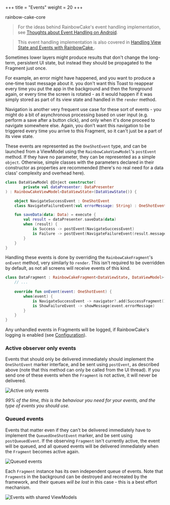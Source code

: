 +++
title = "Events"
weight = 20
+++

<div class="small-subtitle">rainbow-cake-core</div>

>For the ideas behind RainbowCake's event handling implementation, see [Thoughts about Event Handling on Android](https://zsmb.co/thoughts-about-event-handling-on-android/).


>This event handling implementation is also covered in [Handling View State and Events with RainbowCake
](https://zsmb.co/talks/#handling-view-state-and-events-with-rainbowcake).

Sometimes lower layers might produce results that don't change the long-term, persistent UI state, but instead they should be propagated to the Fragment just once.

For example, an error might have happened, and you want to produce a one-time toast message about it. you don't want this Toast to reappear every time you put the app in the background and then the foreground again, or every time the screen is rotated - as it would happen if it was simply stored as part of its view state and handled in the `render` method.

Navigation is another very frequent use case for these sort of events - you might do a bit of asynchronous processing based on user input (e.g. perform a save after a button click), and only when it's done proceed to navigate somewhere else. Again, you don't want this navigation to be triggered every time you arrive to this Fragment, so it can't just be a part of its view state.

These events are represented as the `OneShotEvent` type, and can be launched from a ViewModel using the `RainbowCakeViewModel`'s `postEvent` method. If they have no parameter, they can be represented as a simple `object`. Otherwise, simple classes with the parameters declared in their constructor as properties are recommended (there's no real need for a data class' complexity and overhead here).

```kotlin
class DataViewModel @Inject constructor(
        private val dataPresenter: DataPresenter
) : RainbowCakeViewModel<DataViewState>(DataViewState()) {

    object NavigateSuccessEvent : OneShotEvent
    class NavigateFailureEvent(val errorMessage: String) : OneShotEvent

    fun saveData(data: Data) = execute {
        val result = dataPresenter.saveData(data)
        when (result) {
            is Success -> postEvent(NavigateSuccessEvent)
            is Failure -> postEvent(NavigateFailureEvent(result.message))
        }
    }
}
```

Handling these events is done by overriding the `RainbowCakeFragment`'s `onEvent` method, very similarly to `render`. This isn't required to be overridden by default, as not all screens will receive events of this kind.

```kotlin
class DataFragment : RainbowCakeFragment<DataViewState, DataViewModel>() {
    // ...
    
    override fun onEvent(event: OneShotEvent) {
        when(event) {
            is NavigateSuccessEvent -> navigator?.add(SuccessFragment())
            is ShowFailureEvent -> showMessage(event.errorMessage)
        }
    }    
}
```

Any unhandled events in Fragments will be logged, if RainbowCake's logging is enabled (see [Configuration](/features/configuration/)).

### Active observer only events

Events that should only be delivered immediately should implement the `OneShotEvent` marker interface, and be sent using `postEvent`, as described above (note that this method can only be called from the UI thread). If you send one of these events when the `Fragment` is not active, it will never be delivered.

![Active only events](/images/events_active_only_event.png)

*99% of the time, this is the behaviour you need for your events, and the type of events you should use.* 

### Queued events

Events that matter even if they can't be delivered immediately have to implement the `QueuedOneShotEvent` marker, and be sent using `postQueuedEvent`. If the observing `Fragment` isn't currently active, the event will be queued, and all queued events will be delivered immediately when the `Fragment` becomes active again.

![Queued events](/images/events_queued_event.png)


Each `Fragment` instance has its own independent queue of events. Note that `Fragment`s in the background can be destroyed and recreated by the framework, and their queues _will be lost_ in this case - this is a best effort mechanism.

![Events with shared ViewModels](/images/events_separate_queues.png)
